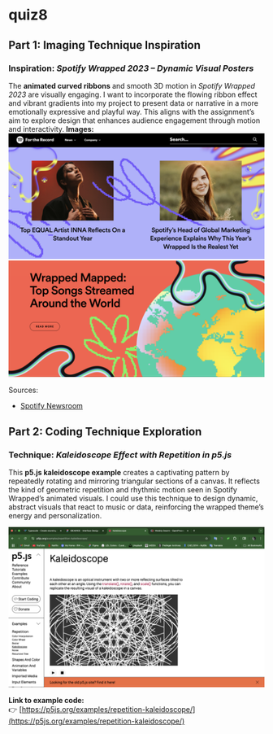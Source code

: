 # quiz8
## Part 1: Imaging Technique Inspiration
### Inspiration: *Spotify Wrapped 2023 – Dynamic Visual Posters*

The **animated curved ribbons** and smooth 3D motion in *Spotify Wrapped 2023* are visually engaging. I want to incorporate the flowing ribbon effect and vibrant gradients into my project to present data or narrative in a more emotionally expressive and playful way. This aligns with the assignment’s aim to explore design that enhances audience engagement through motion and interactivity.
**Images:**
![Spotify1](assets/Spotify1.png)
![Spotify2](assets/Spotify2.png)

Sources:
- [Spotify Newsroom](https://newsroom.spotify.com/2023-wrapped/)

## Part 2: Coding Technique Exploration

### Technique: *Kaleidoscope Effect with Repetition in p5.js*

This **p5.js kaleidoscope example** creates a captivating pattern by repeatedly rotating and mirroring triangular sections of a canvas. It reflects the kind of geometric repetition and rhythmic motion seen in Spotify Wrapped’s animated visuals. I could use this technique to design dynamic, abstract visuals that react to music or data, reinforcing the wrapped theme’s energy and personalization.

![Kaleidoscope Effect Screenshot](assets/kaleidoscope.png)  


**Link to example code:**  
👉 [https://p5js.org/examples/repetition-kaleidoscope/](https://p5js.org/examples/repetition-kaleidoscope/)
